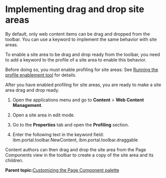 # Implementing drag and drop site areas

By default, only web content items can be drag and dropped from the toolbar. You can use a keyword to implement the same behavior with site areas.

To enable a site area to be drag and drop ready from the toolbar, you need to add a keyword to the profile of a site area to enable this behavior.

Before doing so, you must enable profiling for site areas: See [Running the profile enablement tool](../wcm/wcm_admin_profile_enable.md) for details.

After you have enabled profiling for site areas, you are ready to make a site area drag and drop ready.

1.  Open the applications menu and go to **Content** \> **Web Content Management**.

2.  Open a site area in edit mode.

3.  Go to the **Properties** tab and open the **Profiling** section.

4.  Enter the following text in the keyword field: ibm.portal.toolbar.NewContent, ibm.portal.toolbar.draggable


Content authors can then drag and drop the site area from the Page Components view in the toolbar to create a copy of the site area and its children.

**Parent topic:**[Customizing the Page Component palette](../admin-system/epc_custom_add_site_toolbar.md)

